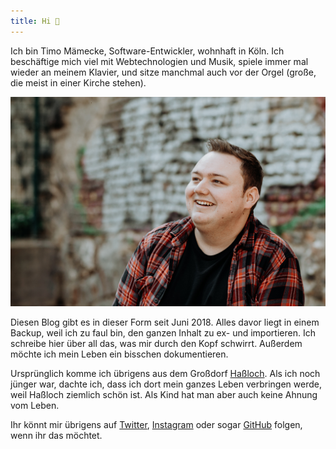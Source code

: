 ```yaml
---
title: Hi 👋
---
```


Ich bin Timo Mämecke, Software-Entwickler, wohnhaft in Köln. Ich beschäftige mich viel mit Webtechnologien und Musik, spiele immer mal wieder an meinem Klavier, und sitze manchmal auch vor der Orgel (große, die meist in einer Kirche stehen).

![](./timo.jpg)

Diesen Blog gibt es in dieser Form seit Juni 2018. Alles davor liegt in einem Backup, weil ich zu faul bin, den ganzen Inhalt zu ex- und importieren. Ich schreibe hier über all das, was mir durch den Kopf schwirrt. Außerdem möchte ich mein Leben ein bisschen dokumentieren.

Ursprünglich komme ich übrigens aus dem Großdorf [Haßloch](https://de.wikipedia.org/wiki/Ha%C3%9Floch). Als ich noch jünger war, dachte ich, dass ich dort mein ganzes Leben verbringen werde, weil Haßloch ziemlich schön ist. Als Kind hat man aber auch keine Ahnung vom Leben.

Ihr könnt mir übrigens auf [Twitter](https://twitter.com/timomeh), [Instagram](https://instagram.com/timomeh) oder sogar [GitHub](https://github.com/timomeh) folgen, wenn ihr das möchtet.

